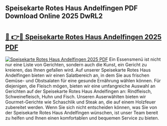 ## Speisekarte Rotes Haus Andelfingen PDF Download Online 2025 DwRL2

# <h2><a href="http://gcbnq84.nevu.top/?p=Speisekarte+Rotes+Haus+Andelfingen">🔗 👉🔴 Speisekarte Rotes Haus Andelfingen 2025 PDF</a></h2>

[![Speisekarte Rotes Haus Andelfingen 2025 PDF](https://i.imgur.com/dBaPXMq.png)](http://gcbnq84.nevu.top/?p=Speisekarte+Rotes+Haus+Andelfingen)
Ein Essensmenü ist nicht nur eine Liste von Gerichten, sondern auch die Kunst, ein Gericht zu kreieren, das Ihnen gefallen wird. Auf unserer Speisekarte Rotes Haus Andelfingen bieten wir einen Salatbereich an, in dem Sie aus frischen Gemüse- und Obstsalaten für eine gesunde Ernährung wählen können. Für diejenigen, die Fleisch mögen, bieten wir eine umfangreiche Auswahl an Gerichten auf der Speisekarte Rotes Haus Andelfingen an: Rindfleisch, Schweinefleisch, Huhn und Fisch. Unseren Auserwählten bieten wir Gourmet-Gerichte wie Schaschlik und Steak an, die auf einem Holzfeuer zubereitet werden. Wenn Sie sich nicht entscheiden können, was Sie von der Speisekarte Rotes Haus Andelfingen wünschen, ist unser Team bereit zu helfen und Ihnen einen komfortablen und bequemen Service zu bieten.
